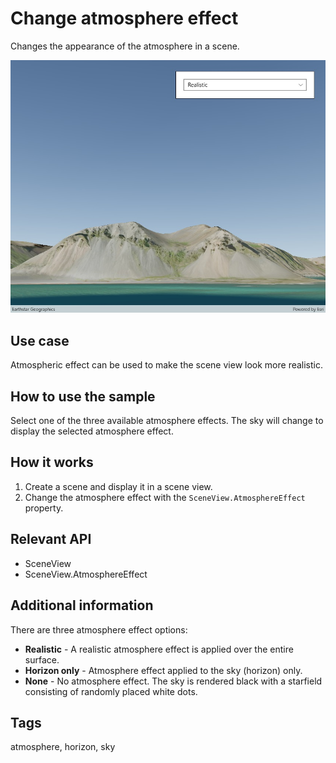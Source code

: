 ﻿# Change atmosphere effect

Changes the appearance of the atmosphere in a scene.

![Image of change atmosphere effect](ChangeAtmosphereEffect.jpg)

## Use case

Atmospheric effect can be used to make the scene view look more realistic.

## How to use the sample

Select one of the three available atmosphere effects. The sky will change to display the selected atmosphere effect. 

## How it works

1. Create a scene and display it in a scene view.
2. Change the atmosphere effect with the `SceneView.AtmosphereEffect` property.
 
## Relevant API

- SceneView
- SceneView.AtmosphereEffect

## Additional information

There are three atmosphere effect options:

- **Realistic** - A realistic atmosphere effect is applied over the entire surface.
- **Horizon only** - Atmosphere effect applied to the sky (horizon) only.
- **None** - No atmosphere effect. The sky is rendered black with a starfield consisting of randomly placed white dots.

## Tags

atmosphere, horizon, sky